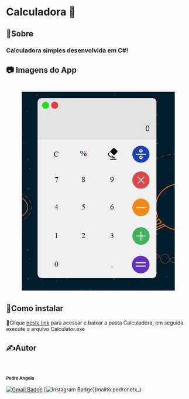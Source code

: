 # Calculadora 🧮

## 📌Sobre

<h3>Calculadora simples desenvolvida em C#!</h3>

## 📷 Imagens do App
<h1 align="center">    
<img src="modelo/Captura de tela 2021-05-17 210747.png"></img>
</h1>

## 🧰Como instalar

<p>📁Clique <a href="https://drive.google.com/drive/folders/1rJdwv_APiHv3hoTLnxsmq7z427w--XX4?usp=sharing">neste link</a> para acessar e baixar a pasta Calculadora,
em seguida execute o arquivo Calculator.exe</p>

## ✍️Autor

<img style="border-radius: 50%;" src="https://avatars.githubusercontent.com/u/75538299?s=400&u=6b4c05cc5a8ffc1d43e1b16a44c244b62f1592df&v=4" width="100px;" alt=""/>
<sub><b><h4>Pedro Angelo</h4></b></sub> 

[![Gmail Badge](https://img.shields.io/badge/-pedroroangelo2002@gmail.com-c14438?style=flat-square&logo=Gmail&logoColor=white&link=mailto:pedroroangelo2002@gmail.com)](mailto:pedroroangelo2002@gmail.com)
[![Instagram Badge](https://img.shields.io/badge/-pedronetx_-c14438?style=flat-square&logo=Instagram&logoColor=white&link=mailtopedronetx_)](mailto:pedronetx_)
